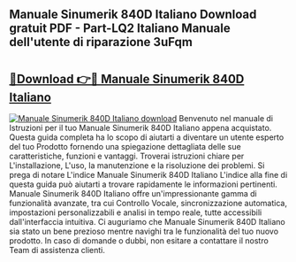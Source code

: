 ## Manuale Sinumerik 840D Italiano Download gratuit PDF - Part-LQ2 Italiano Manuale dell'utente di riparazione 3uFqm

# <h2><a href="http://df9z3i.blite.top/?on=Manuale+Sinumerik+840D+Italiano">🔗Download 👉🔴 Manuale Sinumerik 840D Italiano</a></h2>

[![Manuale Sinumerik 840D Italiano download](https://i.imgur.com/lujVjoI.png)](http://df9z3i.blite.top/?on=Manuale+Sinumerik+840D+Italiano)
Benvenuto nel manuale di Istruzioni per il tuo Manuale Sinumerik 840D Italiano appena acquistato. Questa guida completa ha lo scopo di aiutarti a diventare un utente esperto del tuo Prodotto fornendo una spiegazione dettagliata delle sue caratteristiche, funzioni e vantaggi. Troverai istruzioni chiare per L'installazione, L'uso, la manutenzione e la risoluzione dei problemi. Si prega di notare L'indice Manuale Sinumerik 840D Italiano L'indice alla fine di questa guida può aiutarti a trovare rapidamente le informazioni pertinenti. Manuale Sinumerik 840D Italiano offre un'impressionante gamma di funzionalità avanzate, tra cui Controllo Vocale, sincronizzazione automatica, impostazioni personalizzabili e analisi in tempo reale, tutte accessibili dall'interfaccia intuitiva. Ci auguriamo che Manuale Sinumerik 840D Italiano sia stato un bene prezioso mentre navighi tra le funzionalità del tuo nuovo prodotto. In caso di domande o dubbi, non esitare a contattare il nostro Team di assistenza clienti.
